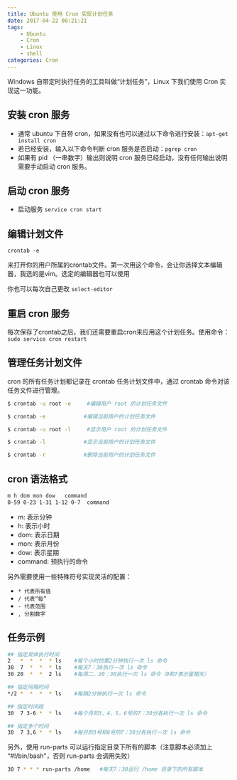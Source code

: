 ```yaml
---
title: Ubuntu 使用 Cron 实现计划任务
date: 2017-04-22 00:21:21
tags:
    - Ubuntu
    - Cron
    - Linux
    - shell
categories: Cron
---
```


Windows 自带定时执行任务的工具叫做“计划任务”，Linux 下我们使用 Cron 实现这一功能。

<!--more-->


## 安装 cron 服务

- 通常 ubuntu 下自带 cron，如果没有也可以通过以下命令进行安装：`apt-get install cron`
- 若已经安装，输入以下命令判断 cron 服务是否启动：`pgrep cron`
- 如果有 pid （一串数字）输出则说明 cron 服务已经启动，没有任何输出说明需要手动启动 cron 服务。

## 启动 cron 服务

- 启动服务 `service cron start`

## 编辑计划文件

`crontab -e`

来打开你的用户所属的crontab文件。第一次用这个命令，会让你选择文本编辑器，我选的是vim。选定的编辑器也可以使用

你也可以每次自己更改 `select-editor`

## 重启 cron 服务

每次保存了crontab之后，我们还需要重启cron来应用这个计划任务。使用命令：`sudo service cron restart`

## 管理任务计划文件

cron 的所有任务计划都记录在 crontab 任务计划文件中，通过 crontab 命令对该任务文件进行管理。

```sh
$ crontab -u root -e     #编辑用户 root 的计划任务文件

$ crontab -e            #编辑当前用户的计划任务文件

$ crontab -u root -l     #显示用户 root 的计划任务文件

$ crontab -l            #显示当前用户的计划任务文件

$ crontab -r            #删除当前用户的计划任务文件
```

## cron 语法格式

```sh
m h dom mon dow   command
0-59 0-23 1-31 1-12 0-7  command
```

- m: 表示分钟
- h: 表示小时
- dom: 表示日期
- mon: 表示月份
- dow: 表示星期
- command: 预执行的命令

另外需要使用一些特殊符号实现灵活的配置：

- `* 代表所有值`
- `/ 代表“每”`
- `- 代表范围`
- `, 分割数字`

## 任务示例

```sh
## 指定具体执行时间
2   *  *  *  * ls    #每个小时的第2分钟执行一次 ls 命令
30  7  *  *  * ls    #每天7：30执行一次 ls 命令
30 20  *  *  2 ls    #每周二，20：30执行一次 ls 命令（0和7表示星期天）

## 指定间隔时间
*/2 *  *  *  * ls    #每隔2分钟执行一次 ls 命令

## 指定时间段
30  7 3-6 *  * ls    #每个月的3，4，5，6号的7：30分各执行一次 ls 命令

## 指定多个时间
30  7 3,6 *  * ls    #每月的3号和6号的7：30分各执行一次 ls 命令
```

另外，使用 run-parts 可以运行指定目录下所有的脚本（注意脚本必须加上 “#!/bin/bash"，否则 run-parts 会调用失败）

```sh
30 7 * * * run-parts /home   #每天7：30运行 /home 目录下的所有脚本
```

